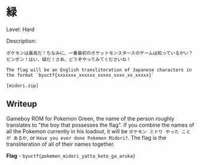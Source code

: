 # 緑
Level: Hard

Description:
```
ポケモンは最高だ！ちなみに、一番最初のポケットモンスタースのゲームは知っているかい？ピンポン！はい、緑だ！さあ、どうぞやってみてくださいね！

The flag will be an English transliteration of Japanese characters in the format `byuctf{xxxxxxx_xxxxxx_xxxxx_xxxx_xx_xxxxx}`

[midori.zip]
```

## Writeup
Gameboy ROM for Pokemon Green, the name of the person roughly translates to "the boy that possesses the flag". If you combine the names of all the Pokemon currently in his loadout, it will be `ポケモン ミドり やった こと が あるか`, or `Have you ever done Pokemon Midori?`. The flag is the transliteration of all of their names together. 

**Flag** - `byuctf{pokemon_midori_yatta_koto_ga_aruka}`